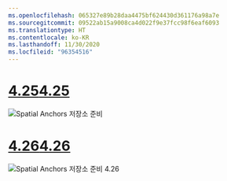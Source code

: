 ```yaml
---
ms.openlocfilehash: 065327e89b28daa4475bf624430d361176a98a7e
ms.sourcegitcommit: 09522ab15a9008ca4d022f9e37fcc98f6eaf6093
ms.translationtype: HT
ms.contentlocale: ko-KR
ms.lasthandoff: 11/30/2020
ms.locfileid: "96354516"
---
```

# <a name="425"></a>[<span data-ttu-id="eba9a-101">4.25</span><span class="sxs-lookup"><span data-stu-id="eba9a-101">4.25</span></span>](#tab/425)

![Spatial Anchors 저장소 준비](../images/unreal-spatialanchors-store-ready.PNG)

# <a name="426"></a>[<span data-ttu-id="eba9a-103">4.26</span><span class="sxs-lookup"><span data-stu-id="eba9a-103">4.26</span></span>](#tab/426)

![Spatial Anchors 저장소 준비 4.26](../images/local-spatial-anchors-img-01.png)